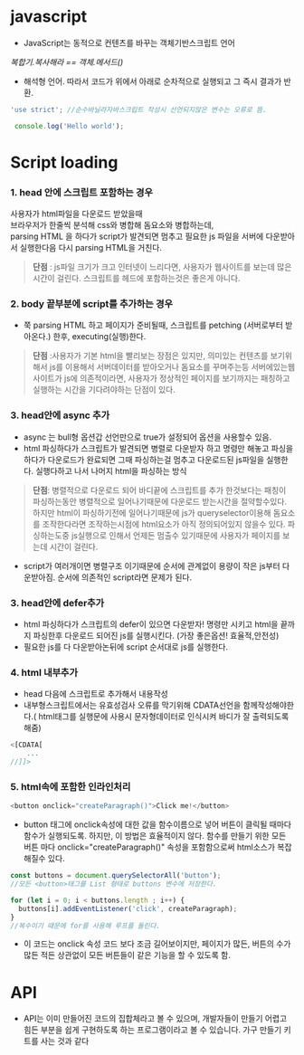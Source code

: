# javascript
* JavaScript는 동적으로 컨텐츠를 바꾸는 객체기반스크립트 언어

*복합기.복사해라 == 객체.메서드()*

* 해석형 언어. 따라서 코드가 위에서 아래로 순차적으로 실행되고 그 즉시 결과가 반환.
```js
'use strict'; //순수바닐라자바스크립트 작성시 선언되지않은 변수는 오류로 뜸.

 console.log('Hello world');
```
# Script loading

### 1. head 안에 스크립트 포함하는 경우
사용자가 html파일을 다운로드 받았을때  
브라우저가 한줄씩 분석해 css와 병합해 돔요소와 병합하는데,  
parsing HTML 을 하다가 script가 발견되면 멈추고 필요한 js 파일을 서버에 다운받아서 실행한다음 다시 parsing HTML을 거친다.


>**단점** :  js파일 크기가 크고 인터넷이 느리다면, 사용자가 웹사이트를 보는데 많은 시간이 걸린다. 스크립트를 헤드에 포함하는것은 좋은게 아니다.

 ### 2. body 끝부분에 script를 추가하는 경우  
* 쭉 parsing HTML 하고 페이지가 준비될때, 스크립트를 petching (서버로부터 받아온다.) 한후, executing(실행)한다.

>**단점** :사용자가 기본 html을 빨리보는 장점은 있지만, 의미있는 컨텐츠를 보기위해서 js를 이용해서 서버데이터를 받아오거나 돔요소를 꾸며주는등 서버에있는웹사이트가 js에 의존적이라면, 사용자가 정상적인 페이지를 보기까지는 패칭하고 실행하는 시간을 기다려야하는 단점이 있다.

### 3. head안에 async 추가
* async 는 bull형 옵션갑 선언만으로 true가 설정되어 옵션을 사용할수 있음. 
* html 파싱하다가 스크립트가 발견되면 병렬로 다운받자 하고 명령만 해놓고 파싱을 하다가 다운로드가 완료되면 그때 파싱하는걸 멈추고 다운로드된 js파일을 실행한다. 실행다하고 나서 나머지 html을 파싱하는 방식

>**단점**: 병렬적으로 다운로드 되어 바디끝에 스크립트를 추가 한것보다는 패칭이 파싱하는동안 병렬적으로 일어나기때문에 다운로드 받는시간을 절약할수있다. 하지만 html이 파싱하기전에 일어나기때문에 js가 queryselector이용해 돔요소를 조작한다라면 조작하는시점에 html요소가 아직 정의되어있지 않을수 있다.
파싱하는도중 js실행으로 인해서 언제든 멈출수 있기때문에 사용자가 페이지를 보는데 시간이 걸린다.
 * script가 여러개이면 병렬구조 이기때문에 순서에 관계없이 용량이 작은 js부터 다운받아짐. 순서에 의존적인 script라면 문제가 된다.

### 3. head안에 defer추가
* html 파싱하다가 스크립트의 defer이 있으면 다운받자! 명령만 시키고 html을 끝까지 파싱한후 다운로드 되어진 js를 실행시킨다. (가장 좋은옵션! 효율적,안전성)
* 필요한 js를 다 다운받아논뒤에 script 순서대로 js를 실행한다.

### 4. html 내부추가
* head 다음에 스크립트로 추가해서 내용작성
* 내부형스크립트에서는 유효성검사 오류를 막기위해 CDATA선언을 함께작성해야한다.( html태그를 실행문에 사용시 문자형데이터로 인식시켜 바디가 잘 출력되도록 해줌)
```js
<[CDATA[
    ... 
//]]>
```

### 5. html속에 포함한 인라인처리
```js
<button onclick="createParagraph()">Click me!</button>
```
*  button 태그에 onclick속성에 대한 값을 함수이름으로 넣어 버튼이 클릭될 때마다 함수가 실행되도록. 하지만, 이 방법은 효율적이지 않다. 함수를 만들기 위한 모든 버튼 마다 onclick="createParagraph()" 속성을 포함함으로써 html소스가 복잡해질수 있다.
```js
const buttons = document.querySelectorAll('button');
//모든 <button>태그를 List 형태로 buttons 변수에 저장한다.

for (let i = 0; i < buttons.length ; i++) {
  buttons[i].addEventListener('click', createParagraph);
}
//복수이기 때문에 for를 사용해 루프를 돌린다.
```
* 이 코드는 onclick 속성 코드 보다 조금 길어보이지만, 페이지가 많든, 버튼의 수가 많든 적든 상관없이 모든 버튼들이 같은 기능을 할 수 있도록 함.

# API
* API는 이미 만들어진 코드의 집합체라고 볼 수 있으며, 개발자들이 만들기 어렵고 힘든 부분을 쉽게 구현하도록 하는 프로그램이라고 볼 수 있습니다. 가구 만들기 키트를 사는 것과 같다